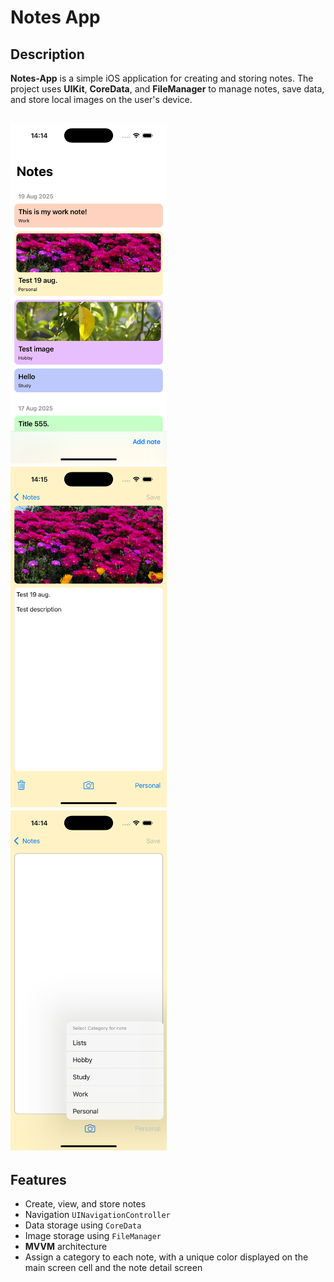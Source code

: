 # Notes App

## Description
**Notes-App** is a simple iOS application for creating and storing notes. The project uses **UIKit**, **CoreData**, and **FileManager** to manage notes, save data, and store local images on the user's device.

<img src="noteScreen/notes.png" width="250"/> <img src="noteScreen/note.png" width="250"/> <img src="noteScreen/newNote.png" width="250"/>
---

## Features
- Create, view, and store notes  
- Navigation `UINavigationController`  
- Data storage using `CoreData`  
- Image storage using `FileManager`  
- **MVVM** architecture
- Assign a category to each note, with a unique color displayed on the main screen cell and the note detail screen  
